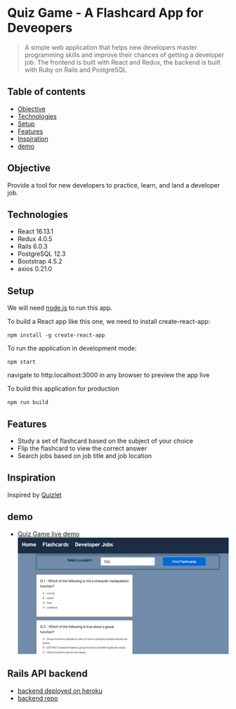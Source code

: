 # Quiz Game - A Flashcard App for Deveopers
> A simple web application that helps new developers master programming skills and improve their chances of getting a developer job. The frontend is built with React and Redux, the backend is built with Ruby on Rails and PostgreSQL

## Table of contents
* [Objective](#Objective)
* [Technologies](#technologies)
* [Setup](#setup)
* [Features](#features)
* [Inspiration](#inspiration)
* [demo](#demo)

## Objective
Provide a tool for new developers to practice, learn, and land a developer job.
## Technologies
* React 16.13.1
* Redux 4.0.5
* Rails 6.0.3
* PostgreSQL 12.3
* Bootstrap 4.5.2
* axios 0.21.0

## Setup
We will need [node.js](https://nodejs.org/en/download/) to run this app.

To build a React app like this one, we need to install create-react-app:
```
npm install -g create-react-app
```
To run the application in development mode:
```
npm start
```
navigate to http:localhost:3000 in any browser to preview the app live

To build this application for production
```
npm run build
```
## Features
* Study a set of flashcard based on the subject of your choice
* Flip the flashcard to view the correct answer
* Search jobs based on job title and job location
## Inspiration
Inspired by [Quizlet](https://quizlet.com/)
## demo
* [Quiz Game live demo](https://quiz-box.netlify.app/#/flashcards)
![screen shot](https://github.com/yuanxizhang/quiz-game-frontend/blob/master/public/img/sreenshot.png)

## Rails API backend 
* [backend deployed on heroku](http://online-quiz-api.herokuapp.com/api/v1/tests)
* [backend repo](https://github.com/yuanxizhang/quiz-game-api)